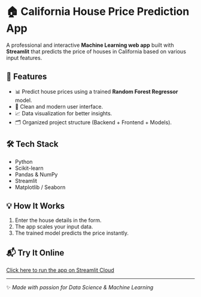 
# 🏠 California House Price Prediction App

A professional and interactive **Machine Learning web app** built with **Streamlit** that predicts the price of houses in California based on various input features.

## 🚀 Features
- 📊 Predict house prices using a trained **Random Forest Regressor** model.
- 🎨 Clean and modern user interface.
- 📈 Data visualization for better insights.
- 🗂 Organized project structure (Backend + Frontend + Models).

## 🛠 Tech Stack
- Python
- Scikit-learn
- Pandas & NumPy
- Streamlit
- Matplotlib / Seaborn

## 💡 How It Works
1. Enter the house details in the form.
2. The app scales your input data.
3. The trained model predicts the price instantly.

## 📬 Try It Online
[Click here to run the app on Streamlit Cloud](#)

---
✨ *Made with passion for Data Science & Machine Learning*
